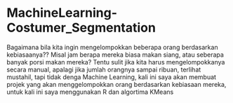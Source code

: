 # MachineLearning-Costumer_Segmentation
Bagaimana bila kita ingin mengelompokkan beberapa orang berdasarkan kebiasaanya?? Misal jam berapa mereka biasa makan siang, atau seberapa banyak porsi makan mereka? Tentu sulit jika kita harus mengelompokkanya secara manual, apalagi jika jumlah orangnya sampai ribuan, terlihat mustahil, tapi tidak denga Machine Learning, kali ini saya akan membuat projek yang akan menggelompokkan orang berdasarkan kebiasaan mereka, untuk kali ini saya menggunakan R dan algortima KMeans
